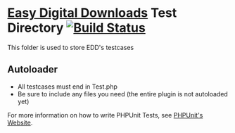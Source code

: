 [Easy Digital Downloads](http://www.easydigitaldownloads.com) Test Directory [![Build Status](https://secure.travis-ci.org/pippinsplugins/Easy-Digital-Downloads.png?branch=master)](http://travis-ci.org/pippinsplugins/Easy-Digital-Downloads)
=================

This folder is used to store EDD's testcases

Autoloader
-----------

+ All testcases must end in Test.php
+ Be sure to include any files you need (the entire plugin is not autoloaded yet)

For more information on how to write PHPUnit Tests, see [PHPUnit's Website](http://www.phpunit.de/manual/3.6/en/writing-tests-for-phpunit.html).